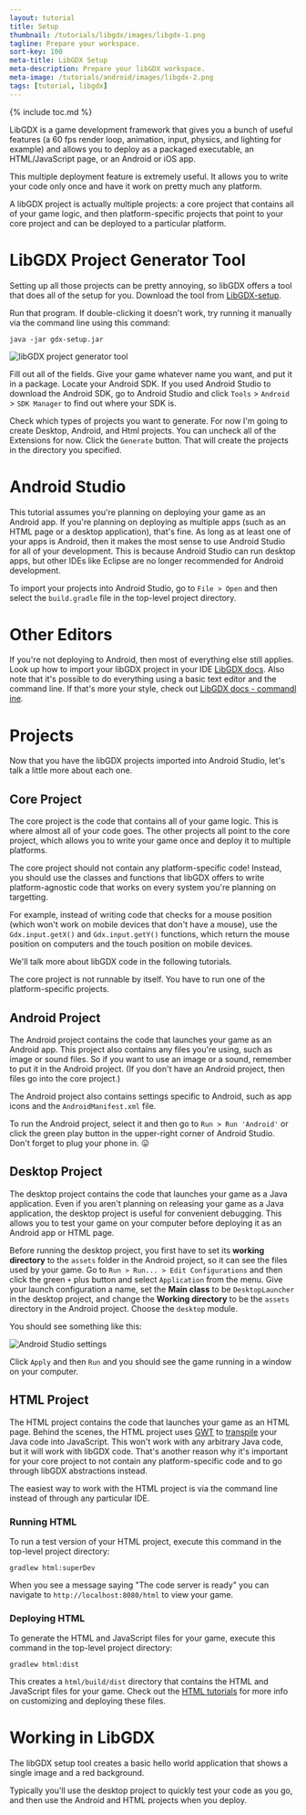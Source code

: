 ```yaml
---
layout: tutorial
title: Setup
thumbnail: /tutorials/libgdx/images/libgdx-1.png
tagline: Prepare your workspace.
sort-key: 100
meta-title: LibGDX Setup
meta-description: Prepare your libGDX workspace.
meta-image: /tutorials/android/images/libgdx-2.png
tags: [tutorial, libgdx]
---
```


{% include toc.md %}

LibGDX is a game development framework that gives you a bunch of useful features (a 60 fps render loop, animation, input, physics, and lighting for example) and allows you to deploy as a packaged executable, an HTML/JavaScript page, or an Android or iOS app.

This multiple deployment feature is extremely useful. It allows you to write your code only once and have it work on pretty much any platform.

A libGDX project is actually multiple projects: a core project that contains all of your game logic, and then platform-specific projects that point to your core project and can be deployed to a particular platform.

# LibGDX Project Generator Tool

Setting up all those projects can be pretty annoying, so libGDX offers a tool that does all of the setup for you. Download the tool from [LibGDX-setup](https://libgdx.badlogicgames.com/nightlies/dist/gdx-setup.jar).

Run that program. If double-clicking it doesn't work, try running it manually via the command line using this command:

```
java -jar gdx-setup.jar
```

![libGDX project generator tool](/tutorials/libgdx/images/setup-1.png)

Fill out all of the fields. Give your game whatever name you want, and put it in a package. Locate your Android SDK. If you used Android Studio to download the Android SDK, go to Android Studio and click `Tools` > `Android` > `SDK Manager` to find out where your SDK is.

Check which types of projects you want to generate. For now I'm going to create Desktop, Android, and Html projects. You can uncheck all of the Extensions for now. Click the `Generate` button. That will create the projects in the directory you specified.

<!--
## Eclipse Setup

If you're using Eclipse, make sure you install [Buildship](https://projects.eclipse.org/projects/tools.buildship) before continuing. You can do this by opening Eclipse and clicking `Help` > `Eclipse Marketplace` and then typing `Buildship` into the search bar and clicking the `Install` button.

![Buildship](/tutorials/libgdx/images/setup-2.png)

After you have Buildship installed, you should be able to click `File` > `Import` > `Gradle` > `Existing Gradle Project` and then select the top-level project.

Eclipse is no longer recommended for Android development, so if you're planning on deploying to Android, you should probably use Android Studio.

-->

# Android Studio

This tutorial assumes you're planning on deploying your game as an Android app. If you're planning on deploying as multiple apps (such as an HTML page or a desktop application), that's fine. As long as at least one of your apps is Android, then it makes the most sense to use Android Studio for all of your development. This is because Android Studio can run desktop apps, but other IDEs like Eclipse are no longer recommended for Android development.

To import your projects into Android Studio, go to `File > Open` and then select the `build.gradle` file in the top-level project directory.

# Other Editors

If you're not deploying to Android, then most of everything else still applies. Look up how to import your libGDX project in your IDE [LibGDX docs](https://libgdx.badlogicgames.com/documentation/gettingstarted/Importing%20into%20IDE.html). Also note that it's possible to do everything using a basic text editor and the command line. If that's more your style, check out [LibGDX docs - commandl ine](https://libgdx.badlogicgames.com/documentation/gettingstarted/Running%20and%20Debugging.html#command-line-running).

# Projects

Now that you have the libGDX projects imported into Android Studio, let's talk a little more about each one.

## Core Project

The core project is the code that contains all of your game logic. This is where almost all of your code goes. The other projects all point to the core project, which allows you to write your game once and deploy it to multiple platforms.

The core project should not contain any platform-specific code! Instead, you should use the classes and functions that libGDX offers to write platform-agnostic code that works on every system you're planning on targetting.

For example, instead of writing code that checks for a mouse position (which won't work on mobile devices that don't have a mouse), use the `Gdx.input.getX()` and `Gdx.input.getY()` functions, which return the mouse position on computers and the touch position on mobile devices.

We'll talk more about libGDX code in the following tutorials.

The core project is not runnable by itself. You have to run one of the platform-specific projects.

## Android Project

The Android project contains the code that launches your game as an Android app. This project also contains any files you're using, such as image or sound files. So if you want to use an image or a sound, remember to put it in the Android project. (If you don't have an Android project, then files go into the core project.)

The Android project also contains settings specific to Android, such as app icons and the `AndroidManifest.xml` file.

To run the Android project, select it and then go to `Run > Run 'Android'` or click the green play button in the upper-right corner of Android Studio. Don't forget to plug your phone in. :stuck_out_tongue:

## Desktop Project

The desktop project contains the code that launches your game as a Java application. Even if you aren't planning on releasing your game as a Java application, the desktop project is useful for convenient debugging. This allows you to test your game on your computer before deploying it as an Android app or HTML page.

Before running the desktop project, you first have to set its **working directory** to the `assets` folder in the Android project, so it can see the files used by your game. Go to `Run > Run... > Edit Configurations` and then click the green `+` plus button and select `Application` from the menu. Give your launch configuration a name, set the **Main class** to be `DesktopLauncher` in the desktop project, and change the **Working directory** to be the `assets` directory in the Android project. Choose the `desktop` module.

You should see something like this:

![Android Studio settings](/tutorials/libgdx/images/setup-3.png)

Click `Apply` and then `Run` and you should see the game running in a window on your computer.

## HTML Project

The HTML project contains the code that launches your game as an HTML page. Behind the scenes, the HTML project uses [GWT](http://www.gwtproject.org/) to [transpile](https://en.wikipedia.org/wiki/Source-to-source_compiler) your Java code into JavaScript. This won't work with any arbitrary Java code, but it will work with libGDX code. That's another reason why it's important for your core project to not contain any platform-specific code and to go through libGDX abstractions instead.

The easiest way to work with the HTML project is via the command line instead of through any particular IDE.

### Running HTML

To run a test version of your HTML project, execute this command in the top-level project directory:

```
gradlew html:superDev
```

When you see a message saying "The code server is ready" you can navigate to `http://localhost:8080/html` to view your game.

### Deploying HTML

To generate the HTML and JavaScript files for your game, execute this command in the top-level project directory:

```
gradlew html:dist
```

This creates a `html/build/dist` directory that contains the HTML and JavaScript files for your game. Check out the [HTML tutorials](/tutorials/html) for more info on customizing and deploying these files.

# Working in LibGDX

The libGDX setup tool creates a basic hello world application that shows a single image and a red background.

Typically you'll use the desktop project to quickly test your code as you go, and then use the Android and HTML projects when you deploy.